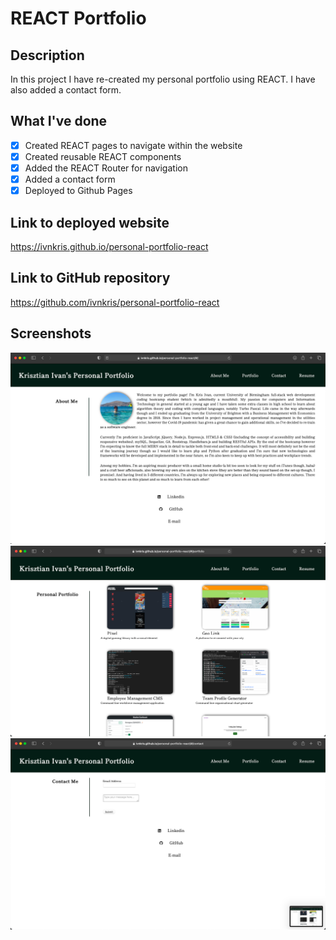 # REACT Portfolio

## Description

In this project I have re-created my personal portfolio using REACT. I have also added a contact form.

## What I've done

- [x] Created REACT pages to navigate within the website
- [x] Created reusable REACT components
- [x] Added the REACT Router for navigation
- [x] Added a contact form
- [x] Deployed to Github Pages

## Link to deployed website

https://ivnkris.github.io/personal-portfolio-react

## Link to GitHub repository

https://github.com/ivnkris/personal-portfolio-react

## Screenshots

![Screenshot from deployed website](./assets/images/screenshot1.png)
![Screenshot from deployed website](./assets/images/screenshot2.png)
![Screenshot from deployed website](./assets/images/screenshot3.png)
